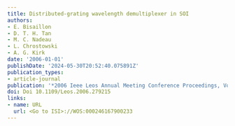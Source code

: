 ```yaml
---
title: Distributed-grating wavelength demultiplexer in SOI
authors:
- E. Bisaillon
- D. T. H. Tan
- M. C. Nadeau
- L. Chrostowski
- A. G. Kirk
date: '2006-01-01'
publishDate: '2024-05-30T20:52:40.075891Z'
publication_types:
- article-journal
publication: '*2006 Ieee Leos Annual Meeting Conference Proceedings, Vols 1 and 2*'
doi: Doi 10.1109/Leos.2006.279215
links:
- name: URL
  url: <Go to ISI>://WOS:000246167900233
---
```


